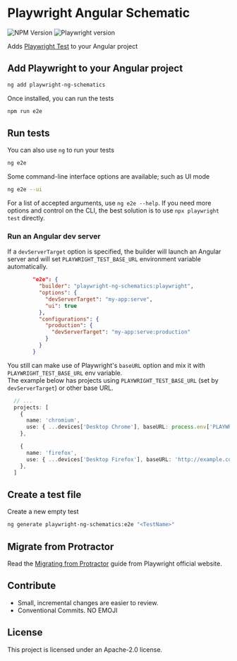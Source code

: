 # Playwright Angular Schematic

![NPM Version](https://img.shields.io/npm/v/playwright-ng-schematics)
![Playwright version](https://img.shields.io/npm/v/playwright?label=Playwright)

Adds [Playwright Test](https://playwright.dev/) to your Angular project 

## Add Playwright to your Angular project

```bash
ng add playwright-ng-schematics
```

Once installed, you can run the tests
```bash
npm run e2e
```

## Run tests
You can also use `ng` to run your tests
```bash
ng e2e
```

Some command-line interface options are available; such as UI mode
```bash
ng e2e --ui
```

For a list of accepted arguments, use `ng e2e --help`. If you need more options and control on the CLI, the best solution is to use `npx playwright test` directly.

### Run an Angular dev server
If a `devServerTarget` option is specified, the builder will launch an Angular server and will set `PLAYWRIGHT_TEST_BASE_URL` environment variable automatically.

```json title="angular.json"
        "e2e": {
          "builder": "playwright-ng-schematics:playwright",
          "options": {
            "devServerTarget": "my-app:serve",
            "ui": true
          },
          "configurations": {
            "production": {
              "devServerTarget": "my-app:serve:production"
            }
          }
        }
```

You still can make use of Playwright's `baseURL` option and mix it with `PLAYWRIGHT_TEST_BASE_URL` env variable.  
The example below has projects using `PLAYWRIGHT_TEST_BASE_URL` (set by `devServerTarget`) or other base URL.

```ts title="playwright.config.ts"
  // ...
  projects: [
    {
      name: 'chromium',
      use: { ...devices['Desktop Chrome'], baseURL: process.env['PLAYWRIGHT_TEST_BASE_URL'] },
    },

    {
      name: 'firefox',
      use: { ...devices['Desktop Firefox'], baseURL: 'http://example.com' },
    },
  ]
```

## Create a test file

Create a new empty test
```bash
ng generate playwright-ng-schematics:e2e "<TestName>"
```

## Migrate from Protractor

Read the [Migrating from Protractor](https://playwright.dev/docs/protractor) guide from Playwright official website.

## Contribute

- Small, incremental changes are easier to review.
- Conventional Commits. NO EMOJI

## License
This project is licensed under an Apache-2.0 license.

